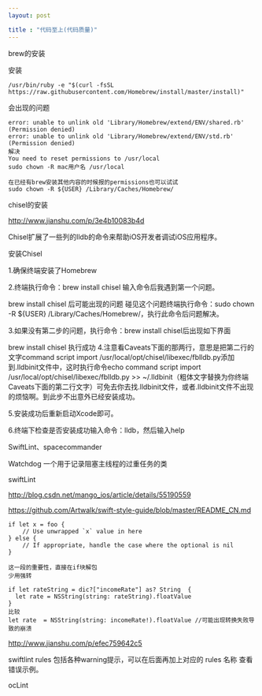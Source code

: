 ```yaml
---
layout: post

title : "代码至上(代码质量)"
---
```


brew的安装

安装

```
/usr/bin/ruby -e "$(curl -fsSL https://raw.githubusercontent.com/Homebrew/install/master/install)"
```

会出现的问题

```
error: unable to unlink old 'Library/Homebrew/extend/ENV/shared.rb' (Permission denied)
error: unable to unlink old 'Library/Homebrew/extend/ENV/std.rb' (Permission denied)
解决
You need to reset permissions to /usr/local
sudo chown -R mac用户名 /usr/local

在已经有brew安装其他内容的时候报的permissions也可以试试
sudo chown -R ${USER} /Library/Caches/Homebrew/
```



chisel的安装

http://www.jianshu.com/p/3e4b10083b4d


Chisel扩展了一些列的lldb的命令来帮助iOS开发者调试iOS应用程序。

安装Chisel

1.确保终端安装了Homebrew

2.终端执行命令：brew install chisel  输入命令后我遇到第一个问题。


brew install chisel 后可能出现的问题
碰见这个问题终端执行命令：sudo chown -R ${USER} /Library/Caches/Homebrew/，执行此命令后问题解决。

3.如果没有第二步的问题，执行命令：brew install chisel后出现如下界面


brew install chisel 执行成功
4.注意看Caveats下面的那两行，意思是把第二行的文字command script import /usr/local/opt/chisel/libexec/fblldb.py添加到.lldbinit文件中，这时执行命令echo command script import /usr/local/opt/chisel/libexec/fblldb.py >> ~/.lldbinit（粗体文字替换为你终端Caveats下面的第二行文字）可免去你去找.lldbinit文件，或者.lldbinit文件不出现的烦恼啊。到此步不出意外已经安装成功。

5.安装成功后重新启动Xcode即可。

6.终端下检查是否安装成功输入命令：lldb，然后输入help

SwiftLint、spacecommander



Watchdog 一个用于记录阻塞主线程的过重任务的类





swiftLint 

http://blog.csdn.net/mango_ios/article/details/55190559

https://github.com/Artwalk/swift-style-guide/blob/master/README_CN.md

```
if let x = foo {
    // Use unwrapped `x` value in here
} else {
    // If appropriate, handle the case where the optional is nil
}

这一段的重要性，直接在if块解包 
少用强转

if let rateString = dic?["incomeRate"] as? String  {
  let rate = NSString(string: rateString).floatValue
}
比较
let rate  = NSString(string: incomeRate!).floatValue //可能出现转换失败导致的崩溃

```



http://www.jianshu.com/p/efec759642c5

swiftlint rules 包括各种warning提示，可以在后面再加上对应的 rules 名称 查看错误示例。



ocLint

